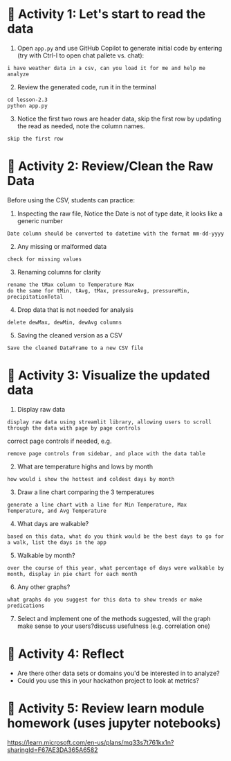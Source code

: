 # 🧪 Activity 1: Let's start to read the data

1. Open `app.py` and use GitHub Copilot to generate initial code by entering (try with Ctrl-I to open chat pallete vs. chat): 

```
i have weather data in a csv, can you load it for me and help me analyze
```

2. Review the generated code, run it in the terminal

```
cd lesson-2.3
python app.py
```

3. Notice the first two rows are header data, skip the first row by updating the read as needed, note the column names. 
```
skip the first row
```
# 🧪 Activity 2: Review/Clean the Raw Data

Before using the CSV, students can practice:
1. Inspecting the raw file, Notice the Date is not of type date, it looks like a generic number

```
Date column should be converted to datetime with the format mm-dd-yyyy
```

2. Any missing or malformed data
```
check for missing values
```

3. Renaming columns for clarity
```
rename the tMax column to Temperature Max
do the same for tMin, tAvg, tMax, pressureAvg, pressureMin, precipitationTotal
```

4. Drop data that is not needed for analysis
```
delete dewMax, dewMin, dewAvg columns
```

5. Saving the cleaned version as a CSV
```
Save the cleaned DataFrame to a new CSV file
```

# 🧪 Activity 3: Visualize the updated data
1. Display raw data
```
display raw data using streamlit library, allowing users to scroll through the data with page by page controls
```

correct page controls if needed, e.g.
```
remove page controls from sidebar, and place with the data table
```
2. What are temperature highs and lows by month
```
how would i show the hottest and coldest days by month
```

3. Draw a line chart comparing the 3 temperatures
```
generate a line chart with a line for Min Temperature, Max Temperature, and Avg Temperature
```

4. What days are walkable?

```
based on this data, what do you think would be the best days to go for a walk, list the days in the app
```

5. Walkable by month?

```
over the course of this year, what percentage of days were walkable by month, display in pie chart for each month
```
6. Any other graphs? 

```
what graphs do you suggest for this data to show trends or make predications
```

7. Select and implement one of the methods suggested, will the graph make sense to your users?discuss usefulness (e.g. correlation one)

# 🧪 Activity 4: Reflect
- Are there other data sets or domains you'd be interested in to analyze? 
- Could you use this in your hackathon project to look at metrics?

# 🧪 Activity 5: Review learn module homework (uses jupyter notebooks)

https://learn.microsoft.com/en-us/plans/mq33s7t761kx1n?sharingId=F67AE3DA365A6582
